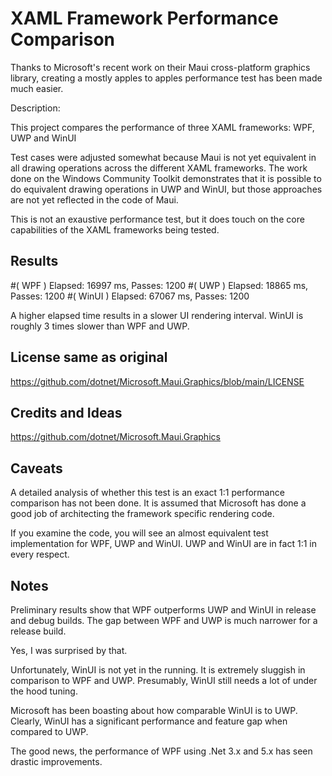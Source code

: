 # XAML Framework Performance Comparison

Thanks to Microsoft's recent work on their Maui cross-platform graphics library, creating a mostly apples to apples performance test has been made much easier.

Description: 

This project compares the performance of three XAML frameworks: WPF, UWP and WinUI

Test cases were adjusted somewhat because Maui is not yet equivalent in all drawing operations across the different XAML frameworks.  The work done on the Windows Community Toolkit demonstrates that it is possible to do equivalent drawing operations in UWP and WinUI, but those approaches are not yet reflected in the code of Maui.

This is not an exaustive performance test, but it does touch on the core capabilities of the XAML frameworks being tested.

## Results

#(  WPF  ) Elapsed: 16997 ms, Passes: 1200
#(  UWP  ) Elapsed: 18865 ms, Passes: 1200
#( WinUI ) Elapsed: 67067 ms, Passes: 1200

A higher elapsed time results in a slower UI rendering interval.  WinUI is roughly 3 times slower than WPF and UWP.

## License same as original

https://github.com/dotnet/Microsoft.Maui.Graphics/blob/main/LICENSE

## Credits and Ideas

https://github.com/dotnet/Microsoft.Maui.Graphics

## Caveats

A detailed analysis of whether this test is an exact 1:1 performance comparison has not been done.  It is assumed that Microsoft has done a good job of architecting the framework specific rendering code.

If you examine the code, you will see an almost equivalent test implementation for WPF, UWP and WinUI.  UWP and WinUI are in fact 1:1 in every respect.

## Notes

Preliminary results show that WPF outperforms UWP and WinUI in release and debug builds.  The gap between WPF and UWP is much narrower for a release build.

Yes, I was surprised by that.

Unfortunately, WinUI is not yet in the running.  It is extremely sluggish in comparison to WPF and UWP.  Presumably, WinUI still needs a lot of under the hood tuning.

Microsoft has been boasting about how comparable WinUI is to UWP.  Clearly, WinUI has a significant performance and feature gap when compared to UWP.

The good news, the performance of WPF using .Net 3.x and 5.x has seen drastic improvements.
